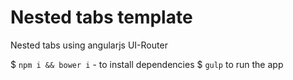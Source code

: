 Nested tabs template
====================

Nested tabs using angularjs UI-Router

$ `npm i && bower i` - to install dependencies
$ `gulp` to run the app
